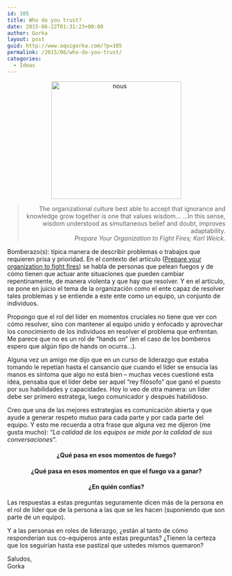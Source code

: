 ```yaml
---
id: 105
title: Who do you trust?
date: 2015-06-22T01:31:23+00:00
author: Gorka
layout: post
guid: http://www.aquigorka.com/?p=105
permalink: /2015/06/who-do-you-trust/
categories:
  - Ideas
---
```

<p style="text-align: center;">
  <a href="http://www.aquigorka.com/wp-content/uploads/2015/06/nous21.jpg"><img class="aligncenter size-medium wp-image-106" src="http://www.aquigorka.com/wp-content/uploads/2015/06/nous21-300x271.jpg" alt="nous" width="300" height="271" srcset="http://www.aquigorka.com/wp-content/uploads/2015/06/nous21-300x271.jpg 300w, http://www.aquigorka.com/wp-content/uploads/2015/06/nous21.jpg 600w" sizes="(max-width: 300px) 100vw, 300px" /></a>
</p>

> <p style="text-align: right;">
>   The organizational culture best able to accept that ignorance and knowledge grow together is one that values wisdom&#8230; &#8230;In this sense, wisdom understood as simultaneous belief and doubt, improves adaptability.<br /> <em>Prepare Your Organization to Fight Fires; Karl Weick.</em>
> </p>

Bomberazo(s): típica manera de describir problemas o trabajos que requieren prisa y prioridad. En el contexto del artículo (<a href="https://hbr.org/1996/05/prepare-your-organization-to-fight-fires" target="_blank">Prepare your organization to fight fires</a>) se habla de personas que pelean fuegos y de cómo tienen que actuar ante situaciones que pueden cambiar repentinamente, de manera violenta y que hay que resolver. Y en el artículo, se pone en juicio el tema de la organización como el ente capaz de resolver tales problemas y se entiende a este ente como un equipo, un conjunto de individuos.

Propongo que el rol del líder en momentos cruciales no tiene que ver con cómo resolver, sino con mantener al equipo unido y enfocado y aprovechar los conocimiento de los individuos en resolver el problema que enfrentan. Me parece que no es un rol de &#8220;hands on&#8221; (en el caso de los bomberos espero que algún tipo de hands on ocurra&#8230;).

Alguna vez un amigo me dijo que en un curso de liderazgo que estaba tomando le repetían hasta el cansancio que cuando el líder se ensucia las manos es síntoma que algo no está bien &#8211; muchas veces cuestioné esta idea, pensaba que el líder debe ser aquel &#8220;rey filósofo&#8221; que ganó el puesto por sus habilidades y capacidades. Hoy lo veo de otra manera: un líder debe ser primero estratega, luego comunicador y después habilidoso.

Creo que una de las mejores estrategias es comunicación abierta y que ayude a generar respeto mutuo para cada parte y por cada parte del equipo. Y esto me recuerda a otra frase que alguna vez me dijeron (me gusta mucho): &#8220;_La calidad de los equipos se mide por la calidad de sus conversaciones_&#8220;_._

<h4 style="text-align: center;">
  <strong>¿Qué pasa en esos momentos de fuego?</strong>
</h4>

<h4 style="text-align: center;">
  <strong>¿Qué pasa en esos momentos en que el fuego va a ganar?</strong>
</h4>

<h4 style="text-align: center;">
  <strong>¿En quién confías?</strong>
</h4>

<p style="text-align: left;">
  Las respuestas a estas preguntas seguramente dicen más de la persona en el rol de líder que de la persona a las que se les hacen (suponiendo que son parte de un equipo).
</p>

<p style="text-align: left;">
  Y a las personas en roles de liderazgo, ¿están al tanto de cómo responderían sus co-equiperos ante estas preguntas? ¿Tienen la certeza que los seguirían hasta ese pastizal que ustedes mismos quemaron?
</p>

<p style="text-align: left;">
  Saludos,<br /> Gorka
</p>